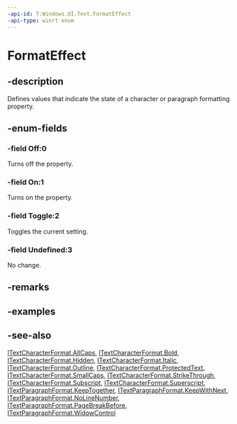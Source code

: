 ```yaml
---
-api-id: T:Windows.UI.Text.FormatEffect
-api-type: winrt enum
---
```


<!-- Enumeration syntax
public enum Windows.UI.Text.FormatEffect : int
-->

# FormatEffect

## -description
Defines values that indicate the state of a character or paragraph formatting property.



## -enum-fields
### -field Off:0
Turns off the property.

### -field On:1
Turns on the property.

### -field Toggle:2
Toggles the current setting.

### -field Undefined:3
No change.


## -remarks

## -examples

## -see-also
[ITextCharacterFormat.AllCaps](itextcharacterformat_allcaps.md), [ITextCharacterFormat.Bold](fontweights_bold.md), [ITextCharacterFormat.Hidden](itextcharacterformat_hidden.md), [ITextCharacterFormat.Italic](itextcharacterformat_italic.md), [ITextCharacterFormat.Outline](itextcharacterformat_outline.md), [ITextCharacterFormat.ProtectedText](itextcharacterformat_protectedtext.md), [ITextCharacterFormat.SmallCaps](itextcharacterformat_smallcaps.md), [ITextCharacterFormat.StrikeThrough](itextcharacterformat_strikethrough.md), [ITextCharacterFormat.Subscript](itextcharacterformat_subscript.md), [ITextCharacterFormat.Superscript](itextcharacterformat_superscript.md), [ITextParagraphFormat.KeepTogether](itextparagraphformat_keeptogether.md), [ITextParagraphFormat.KeepWithNext](itextparagraphformat_keepwithnext.md), [ITextParagraphFormat.NoLineNumber](itextparagraphformat_nolinenumber.md), [ITextParagraphFormat.PageBreakBefore](itextparagraphformat_pagebreakbefore.md), [ITextParagraphFormat.WidowControl](itextparagraphformat_widowcontrol.md)
